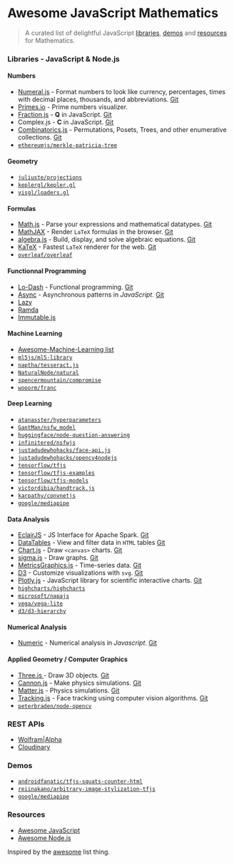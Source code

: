 # Awesome JavaScript Mathematics

> A curated list of delightful JavaScript [libraries](#libraries), [demos](#demos) and [resources](#resources) for Mathematics.

### Libraries - JavaScript & Node.js

#### Numbers
- [Numeral.js](http://numeraljs.com/) - Format numbers to look like currency, percentages, times with decimal places, thousands, and abbreviations. [Git](https://github.com/adamwdraper/Numeral-js)
- [Primes.io](http://primes.io) - Prime numbers visualizer.
- [Fraction.js](http://www.xarg.org/2014/03/precise-calculations-in-javascript/) - **Q** in JavaScript. [Git](https://github.com/infusion/Fraction.js)
- Complex.js - **C** in JavaScript. [Git](https://github.com/infusion/Complex.js)
- [Combinatorics.js](https://github.com/devanp92/combinatorics.js) - Permutations, Posets, Trees, and other enumerative collections. [Git](https://github.com/devanp92/combinatorics.js)
- [`ethereumjs/merkle-patricia-tree`](https://github.com/ethereumjs/merkle-patricia-tree)

#### Geometry
- [`juliuste/projections`](https://github.com/juliuste/projections)
- [`keplergl/kepler.gl`](https://github.com/keplergl/kepler.gl)
- [`visgl/loaders.gl`](https://github.com/visgl/loaders.gl)

#### Formulas
- [Math.js](http://mathjs.org/) - Parse your expressions and mathematical datatypes. [Git](https://github.com/josdejong/mathjs)
- [MathJAX](http://www.mathjax.org/) - Render `LaTeX` formulas in the browser. [Git](https://github.com/mathjax/mathjax)
- [algebra.js](http://algebra.js.org/) - Build, display, and solve algebraic equations. [Git](https://github.com/nicolewhite/algebra.js)
- [KaTeX](https://katex.org) - Fastest `LaTeX` renderer for the web. [Git](https://github.com/KaTeX/KaTeX)
- [`overleaf/overleaf`](https://github.com/overleaf/overleaf)

#### Functionnal Programming
- [Lo-Dash](https://lodash.com/) - Functional programming. [Git](https://github.com/lodash/lodash)
- [Async](https://github.com/caolan/async) - Asynchronous patterns in *JavaScript*. [Git](https://github.com/caolan/async)
- [Lazy](http://ramdajs.com/)
- [Ramda](http://danieltao.com/lazy.js/)
- [Immutable.js](https://facebook.github.io/immutable-js/)

#### Machine Learning
- [Awesome-Machine-Learning list](https://github.com/josephmisiti/awesome-machine-learning#javascript)
- [`ml5js/ml5-library`](https://github.com/ml5js/ml5-library)
- [`naptha/tesseract.js`](https://github.com/naptha/tesseract.js)
- [`NaturalNode/natural`](https://github.com/NaturalNode/natural)
- [`spencermountain/compromise`](https://github.com/spencermountain/compromise)
- [`wooorm/franc`](https://github.com/wooorm/franc)

#### Deep Learning
- [`atanasster/hyperparameters`](https://github.com/atanasster/hyperparameters)
- [`GantMan/nsfw_model`](https://github.com/GantMan/nsfw_model)
- [`huggingface/node-question-answering`](https://github.com/huggingface/node-question-answering)
- [`infinitered/nsfwjs`](https://github.com/infinitered/nsfwjs)
- [`justadudewhohacks/face-api.js`](https://github.com/justadudewhohacks/face-api.js)
- [`justadudewhohacks/opencv4nodejs`](https://github.com/justadudewhohacks/opencv4nodejs)
- [`tensorflow/tfjs`](https://github.com/tensorflow/tfjs)
- [`tensorflow/tfjs-examples`](https://github.com/tensorflow/tfjs-examples)
- [`tensorflow/tfjs-models`](https://github.com/tensorflow/tfjs-models)
- [`victordibia/handtrack.js`](https://github.com/victordibia/handtrack.js)
- [`karpathy/convnetjs`](https://github.com/karpathy/convnetjs)
- [`google/mediapipe`](https://github.com/google/mediapipe)

#### Data Analysis
- [EclairJS](https://developer.ibm.com/open/eclairjs/) - JS Interface for Apache Spark. [Git](https://github.com/EclairJS/eclairjs)
- [DataTables](http://www.datatables.net/) - View and filter data in `HTML` tables [Git](https://github.com/DataTables/DataTables)
- [Chart.js](http://www.chartjs.org/) - Draw `<canvas>` charts. [Git](https://github.com/nnnick/Chart.js)
- [sigma.js](http://sigmajs.org/) - Draw graphs. [Git](https://github.com/jacomyal/sigma.js)
- [MetricsGraphics.js](http://metricsgraphicsjs.org/) - Time-series data. [Git](https://github.com/mozilla/metrics-graphics/)
- [D3](http://d3js.org/) - Customize visualizations with `svg`. [Git](https://github.com/mbostock/d3)
- [Plotly.js](https://plot.ly/javascript/) - JavaScript library for scientific interactive charts. [Git](https://github.com/plotly/plotly.js)
- [`highcharts/highcharts`](https://github.com/highcharts/highcharts)
- [`microsoft/napajs`](https://github.com/microsoft/napajs)
- [`vega/vega-lite`](https://github.com/vega/vega-lite)
- [`d3/d3-hierarchy`](https://github.com/d3/d3-hierarchy)

#### Numerical Analysis
- [Numeric](http://www.numericjs.com/) - Numerical analysis in *Javascript*. [Git](http://www.numericjs.com/)

#### Applied Geometry / Computer Graphics
- [Three.js ](http://threejs.org/) - Draw 3D objects. [Git](https://github.com/mrdoob/three.js)
- [Cannon.js](http://schteppe.github.io/cannon.js/) - Make physics simulations. [Git](https://github.com/schteppe/cannon.js)
- [Matter.js](http://brm.io/matter-js/) - Physics simulations. [Git](https://github.com/liabru/matter-js/)
- [Tracking.js](http://trackingjs.com/) - Face tracking using computer vision algorithms. [Git](https://github.com/eduardolundgren/tracking.js)
- [`peterbraden/node-opencv`](https://github.com/peterbraden/node-opencv)

### REST APIs
- [Wolfram|Alpha](http://products.wolframalpha.com/developers)
- [Cloudinary](http://cloudinary.com/documentation/node_integration)

### Demos
- [`androidfanatic/tfjs-squats-counter-html`](https://github.com/androidfanatic/tfjs-squats-counter-html)
- [`reiinakano/arbitrary-image-stylization-tfjs`](https://github.com/reiinakano/arbitrary-image-stylization-tfjs)
- [`google/mediapipe`](https://github.com/google/mediapipe)

### Resources
- [Awesome JavaScript](https://github.com/sorrycc/awesome-javascript)
- [Awesome Node.js](https://github.com/sindresorhus/awesome-nodejs)

Inspired by the [awesome](https://github.com/sindresorhus/awesome) list thing.
